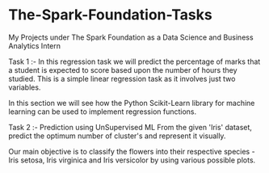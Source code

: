 # The-Spark-Foundation-Tasks
My Projects under The Spark Foundation as a Data Science and Business Analytics Intern 

Task 1 :-  In this regression task we will predict the percentage of marks that a student is expected to score based upon the number of hours they studied. This is a simple linear regression task as it involves just two variables.

In this section we will see how the Python Scikit-Learn library for machine learning can be used to implement regression functions.

Task 2 :- Prediction using UnSupervised ML
From the given 'Iris' dataset, predict the optimum number of cluster's and represent it visually.

Our main objective is to classify the flowers into their respective species - Iris setosa, Iris virginica and Iris versicolor by using various possible plots.
